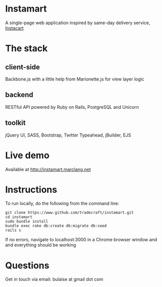 # Instamart

A single-page web application inspired by same-day delivery service, [Instacart](www.instacart.com)

# The stack

## client-side

Backbone.js with a little help from Marionette.js for view layer logic

## backend

RESTful API powered by Ruby on Rails, PostgreSQL and Unicorn

## toolkit

jQuery UI, SASS, Bootstrap, Twitter Typeahead, jBuilder, EJS

# Live demo

Available at http://instamart.marclang.net

# Instructions

To run locally, do the following from the command line:

```
git clone https://www.github.com/tradecraft/instamart.git
cd instamart
sudo bundle install
bundle exec rake db:create db:migrate db:seed
rails s
```

If no errors, navigate to localhost:3000 in a Chrome browser window and and everything should be working

# Questions

Get in touch via email: bulaise at gmail dot com

